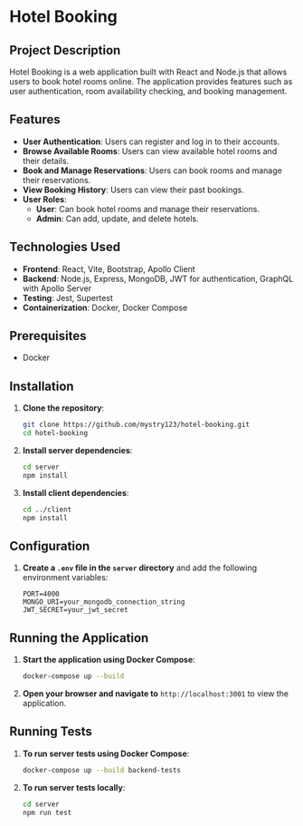 # Hotel Booking

## Project Description
Hotel Booking is a web application built with React and Node.js that allows users to book hotel rooms online. The application provides features such as user authentication, room availability checking, and booking management.

## Features
- **User Authentication**: Users can register and log in to their accounts.
- **Browse Available Rooms**: Users can view available hotel rooms and their details.
- **Book and Manage Reservations**: Users can book rooms and manage their reservations.
- **View Booking History**: Users can view their past bookings.
- **User Roles**:
    - **User**: Can book hotel rooms and manage their reservations.
    - **Admin**: Can add, update, and delete hotels.

## Technologies Used
- **Frontend**: React, Vite, Bootstrap, Apollo Client
- **Backend**: Node.js, Express, MongoDB, JWT for authentication, GraphQL with Apollo Server
- **Testing**: Jest, Supertest
- **Containerization**: Docker, Docker Compose

## Prerequisites
- Docker

## Installation

1. **Clone the repository**:
    ```sh
    git clone https://github.com/mystry123/hotel-booking.git
    cd hotel-booking
    ```

2. **Install server dependencies**:
    ```sh
    cd server
    npm install
    ```

3. **Install client dependencies**:
    ```sh
    cd ../client
    npm install
    ```

## Configuration

1. **Create a `.env` file in the `server` directory** and add the following environment variables:
    ```env
    PORT=4000
    MONGO_URI=your_mongodb_connection_string
    JWT_SECRET=your_jwt_secret
    ```

## Running the Application

1. **Start the application using Docker Compose**:
    ```sh
    docker-compose up --build
    ```

2. **Open your browser and navigate to** `http://localhost:3001` to view the application.

## Running Tests

1. **To run server tests using Docker Compose**:
    ```sh
    docker-compose up --build backend-tests
    ```

2. **To run server tests locally**:
    ```sh
    cd server
    npm run test
    ```